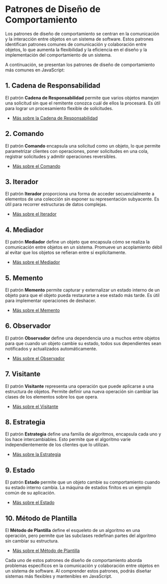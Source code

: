 # Patrones de Diseño de Comportamiento

Los patrones de diseño de comportamiento se centran en la comunicación y la interacción entre objetos en un sistema de software. Estos patrones identifican patrones comunes de comunicación y colaboración entre objetos, lo que aumenta la flexibilidad y la eficiencia en el diseño y la implementación del comportamiento de un sistema.

A continuación, se presentan los patrones de diseño de comportamiento más comunes en JavaScript:

## 1. Cadena de Responsabilidad

El patrón **Cadena de Responsabilidad** permite que varios objetos manejen una solicitud sin que el remitente conozca cuál de ellos la procesará. Es útil para lograr un procesamiento flexible de solicitudes.

- [Más sobre la Cadena de Responsabilidad](/patrones/conductual/cadena-de-responsabilidad.md)

## 2. Comando

El patrón **Comando** encapsula una solicitud como un objeto, lo que permite parametrizar clientes con operaciones, poner solicitudes en una cola, registrar solicitudes y admitir operaciones reversibles.

- [Más sobre el Comando](/patrones/conductual/comando.md)

## 3. Iterador

El patrón **Iterador** proporciona una forma de acceder secuencialmente a elementos de una colección sin exponer su representación subyacente. Es útil para recorrer estructuras de datos complejas.

- [Más sobre el Iterador](/patrones/conductual/iterador.md)

## 4. Mediador

El patrón **Mediador** define un objeto que encapsula cómo se realiza la comunicación entre objetos en un sistema. Promueve un acoplamiento débil al evitar que los objetos se refieran entre sí explícitamente.

- [Más sobre el Mediador](/patrones/conductual/mediador.md)

## 5. Memento

El patrón **Memento** permite capturar y externalizar un estado interno de un objeto para que el objeto pueda restaurarse a ese estado más tarde. Es útil para implementar operaciones de deshacer.

- [Más sobre el Memento](/patrones/conductual/memento.md)

## 6. Observador

El patrón **Observador** define una dependencia uno a muchos entre objetos para que cuando un objeto cambie su estado, todos sus dependientes sean notificados y actualizados automáticamente.

- [Más sobre el Observador](/patrones/conductual/observador.md)

## 7. Visitante

El patrón **Visitante** representa una operación que puede aplicarse a una estructura de objetos. Permite definir una nueva operación sin cambiar las clases de los elementos sobre los que opera.

- [Más sobre el Visitante](/patrones/conductual/visitante.md)

## 8. Estrategia

El patrón **Estrategia** define una familia de algoritmos, encapsula cada uno y los hace intercambiables. Esto permite que el algoritmo varíe independientemente de los clientes que lo utilizan.

- [Más sobre la Estrategia](/patrones/conductual/estrategia.md)

## 9. Estado

El patrón **Estado** permite que un objeto cambie su comportamiento cuando su estado interno cambia. La máquina de estados finitos es un ejemplo común de su aplicación.

- [Más sobre el Estado](/patrones/conductual/estado.md)

## 10. Método de Plantilla

El **Método de Plantilla** define el esqueleto de un algoritmo en una operación, pero permite que las subclases redefinan partes del algoritmo sin cambiar su estructura.

- [Más sobre el Método de Plantilla](/patrones/conductual/metodo-de-plantilla.md)

Cada uno de estos patrones de diseño de comportamiento aborda problemas específicos en la comunicación y colaboración entre objetos en un sistema de software. Al comprender estos patrones, podrás diseñar sistemas más flexibles y mantenibles en JavaScript.